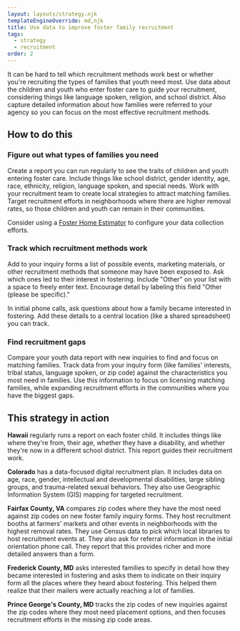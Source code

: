 ```yaml
---
layout: layouts/strategy.njk
templateEngineOverride: md,njk
title: Use data to improve foster family recruitment
tags:
  - strategy
  - recruitment
order: 2
---
```

It can be hard to tell which recruitment methods work best or whether you're recruiting the types of families that youth need most. Use data about the children and youth who enter foster care to guide your recruitment, considering things like language spoken, religion, and school district. Also capture detailed information about how families were referred to your agency so you can focus on the most effective recruitment methods.

## How to do this

### Figure out what types of families you need

Create a report you can run regularly to see the traits of children and youth entering foster care. Include things like school district, gender identity, age, race, ethnicity, religion, language spoken, and special needs. Work with your recruitment team to create local strategies to attract matching families. Target recruitment efforts in neighborhoods where there are higher removal rates, so those children and youth can remain in their communities.

Consider using a [Foster Home Estimator](https://assets.aecf.org/m/blogdoc/aecf-FosterHomeEstimatorInstructions-2016.pdf) to configure your data collection efforts.

### Track which recruitment methods work

Add to your inquiry forms a list of possible events, marketing materials, or other recruitment methods that someone may have been exposed to. Ask which ones led to their interest in fostering. Include "Other" on your list with a space to freely enter text. Encourage detail by labeling this field "Other (please be specific)."

In initial phone calls, ask questions about how a family became interested in fostering. Add these details to a central location (like a shared spreadsheet) you can track.

### Find recruitment gaps

Compare your youth data report with new inquiries to find and focus on matching families. Track data from your inquiry form (like families' interests, tribal status, language spoken, or zip code) against the characteristics you most need in families. Use this information to focus on licensing matching families, while expanding recruitment efforts in the communities where you have the biggest gaps.

## This strategy in action

**Hawaii** regularly runs a report on each foster child. It includes things like where they're from, their age, whether they have a disability, and whether they're now in a different school district. This report guides their recruitment work.

**Colorado** has a data-focused digital recruitment plan. It includes data on age, race, gender, intellectual and developmental disabilities, large sibling groups, and trauma-related sexual behaviors. They also use Geographic Information System (GIS) mapping for targeted recruitment.

**Fairfax County, VA** compares zip codes where they have the most need against zip codes on new foster family inquiry forms. They host recruitment booths at farmers' markets and other events in neighborhoods with the highest removal rates. They use Census data to pick which local libraries to host recruitment events at. They also ask for referral information in the initial orientation phone call. They report that this provides richer and more detailed answers than a form.

**Frederick County, MD** asks interested families to specify in detail how they became interested in fostering and asks them to indicate on their inquiry form all the places where they heard about fostering. This helped them realize that their mailers were actually reaching a lot of families.

**Prince George's County, MD** tracks the zip codes of new inquiries against the zip codes where they most need placement options, and then focuses recruitment efforts in the missing zip code areas.